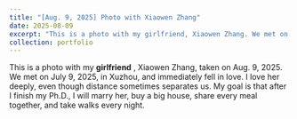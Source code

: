 ```yaml
---
title: "[Aug. 9, 2025] Photo with Xiaowen Zhang"
date: 2025-08-09
excerpt: "This is a photo with my girlfriend, Xiaowen Zhang. We met on July 9th, 2025, in Xuzhou, and immediately fell in love. I love her deeply, even though distance sometimes separates us. My goal is that after I finish my Ph.D., I will marry her, buy a big house, share every meal together, and take walks every night.<br/><img src='/images/photos/with_zxw.png'>"
collection: portfolio
---
```


This is a photo with my **girlfriend** , Xiaowen Zhang, taken on Aug. 9, 2025. We met on July 9, 2025, in Xuzhou, and immediately fell in love. I love her deeply, even though distance sometimes separates us. My goal is that after I finish my Ph.D., I will marry her, buy a big house, share every meal together, and take walks every night.
